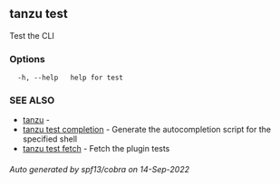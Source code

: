 ## tanzu test

Test the CLI

### Options

```
  -h, --help   help for test
```

### SEE ALSO

* [tanzu](tanzu.md)	 - 
* [tanzu test completion](tanzu_test_completion.md)	 - Generate the autocompletion script for the specified shell
* [tanzu test fetch](tanzu_test_fetch.md)	 - Fetch the plugin tests

###### Auto generated by spf13/cobra on 14-Sep-2022
